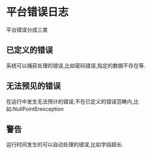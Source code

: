 # 平台错误日志

平台错误分成三类

## 已定义的错误

系统可以捕获处理的错误,比如密码错误,指定的数据不存在等.

## 无法预见的错误

在运行中发生无法预计的错误,不在已定义的错误范畴内,比如:NullPointErexception

## 警告

运行时间发生的可以自动处理的错误,比如字段超长.



